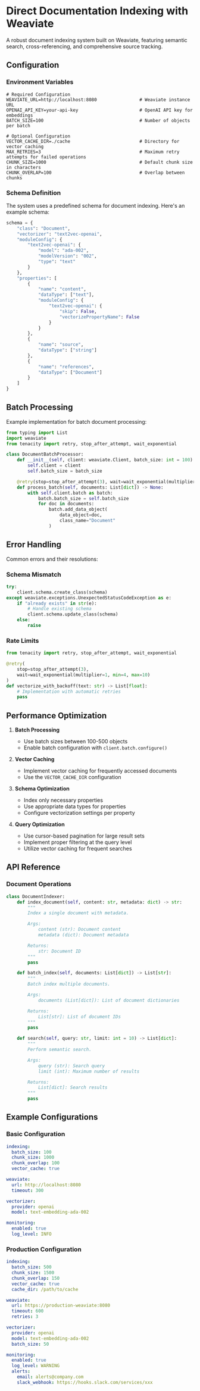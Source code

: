 # Direct Documentation Indexing with Weaviate

A robust document indexing system built on Weaviate, featuring semantic search, cross-referencing, and comprehensive source tracking.

## Configuration

### Environment Variables

```env
# Required Configuration
WEAVIATE_URL=http://localhost:8080                # Weaviate instance URL
OPENAI_API_KEY=your-api-key                       # OpenAI API key for embeddings
BATCH_SIZE=100                                    # Number of objects per batch

# Optional Configuration
VECTOR_CACHE_DIR=./cache                          # Directory for vector caching
MAX_RETRIES=3                                     # Maximum retry attempts for failed operations
CHUNK_SIZE=1000                                   # Default chunk size in characters
CHUNK_OVERLAP=100                                 # Overlap between chunks
```

### Schema Definition

The system uses a predefined schema for document indexing. Here's an example schema:

```python
schema = {
    "class": "Document",
    "vectorizer": "text2vec-openai",
    "moduleConfig": {
        "text2vec-openai": {
            "model": "ada-002",
            "modelVersion": "002",
            "type": "text"
        }
    },
    "properties": [
        {
            "name": "content",
            "dataType": ["text"],
            "moduleConfig": {
                "text2vec-openai": {
                    "skip": False,
                    "vectorizePropertyName": False
                }
            }
        },
        {
            "name": "source",
            "dataType": ["string"]
        },
        {
            "name": "references",
            "dataType": ["Document"]
        }
    ]
}
```

## Batch Processing

Example implementation for batch document processing:

```python
from typing import List
import weaviate
from tenacity import retry, stop_after_attempt, wait_exponential

class DocumentBatchProcessor:
    def __init__(self, client: weaviate.Client, batch_size: int = 100):
        self.client = client
        self.batch_size = batch_size

    @retry(stop=stop_after_attempt(3), wait=wait_exponential(multiplier=1, min=4, max=10))
    def process_batch(self, documents: List[dict]) -> None:
        with self.client.batch as batch:
            batch.batch_size = self.batch_size
            for doc in documents:
                batch.add_data_object(
                    data_object=doc,
                    class_name="Document"
                )
```

## Error Handling

Common errors and their resolutions:

### Schema Mismatch

```python
try:
    client.schema.create_class(schema)
except weaviate.exceptions.UnexpectedStatusCodeException as e:
    if "already exists" in str(e):
        # Handle existing schema
        client.schema.update_class(schema)
    else:
        raise
```

### Rate Limits

```python
from tenacity import retry, stop_after_attempt, wait_exponential

@retry(
    stop=stop_after_attempt(3),
    wait=wait_exponential(multiplier=1, min=4, max=10)
)
def vectorize_with_backoff(text: str) -> List[float]:
    # Implementation with automatic retries
    pass
```

## Performance Optimization

1. **Batch Processing**

   - Use batch sizes between 100-500 objects
   - Enable batch configuration with `client.batch.configure()`

2. **Vector Caching**

   - Implement vector caching for frequently accessed documents
   - Use the `VECTOR_CACHE_DIR` configuration

3. **Schema Optimization**

   - Index only necessary properties
   - Use appropriate data types for properties
   - Configure vectorization settings per property

4. **Query Optimization**
   - Use cursor-based pagination for large result sets
   - Implement proper filtering at the query level
   - Utilize vector caching for frequent searches

## API Reference

### Document Operations

```python
class DocumentIndexer:
    def index_document(self, content: str, metadata: dict) -> str:
        """
        Index a single document with metadata.

        Args:
            content (str): Document content
            metadata (dict): Document metadata

        Returns:
            str: Document ID
        """
        pass

    def batch_index(self, documents: List[dict]) -> List[str]:
        """
        Batch index multiple documents.

        Args:
            documents (List[dict]): List of document dictionaries

        Returns:
            List[str]: List of document IDs
        """
        pass

    def search(self, query: str, limit: int = 10) -> List[dict]:
        """
        Perform semantic search.

        Args:
            query (str): Search query
            limit (int): Maximum number of results

        Returns:
            List[dict]: Search results
        """
        pass
```

## Example Configurations

### Basic Configuration

```yaml
indexing:
  batch_size: 100
  chunk_size: 1000
  chunk_overlap: 100
  vector_cache: true

weaviate:
  url: http://localhost:8080
  timeout: 300

vectorizer:
  provider: openai
  model: text-embedding-ada-002

monitoring:
  enabled: true
  log_level: INFO
```

### Production Configuration

```yaml
indexing:
  batch_size: 500
  chunk_size: 1500
  chunk_overlap: 150
  vector_cache: true
  cache_dir: /path/to/cache

weaviate:
  url: https://production-weaviate:8080
  timeout: 600
  retries: 3

vectorizer:
  provider: openai
  model: text-embedding-ada-002
  batch_size: 50

monitoring:
  enabled: true
  log_level: WARNING
  alerts:
    email: alerts@company.com
    slack_webhook: https://hooks.slack.com/services/xxx
```
